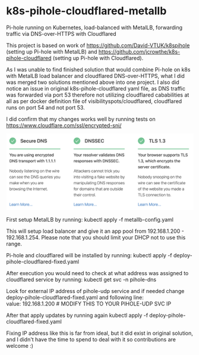 # k8s-pihole-cloudflared-metallb
Pi-hole running on Kubernetes, load-balanced with MetalLB, forwarding traffic via DNS-over-HTTPS with Cloudflared

This project is based on work of https://github.com/David-VTUK/k8spihole (setting up Pi-hole with MetalLB) and https://github.com/jcrowthe/k8s-pihole-cloudflared (setting up Pi-hole with Cloudflared).

As I was unable to find finished solution that would combine Pi-hole on k8s with MetalLB load balancer and cloudflared DNS-over-HTTPS, what I did was merged two solutions mentioned above into one project. I also did notice an issue in original k8s-pihole-cloudflared yaml file, as DNS traffic was forwarded via port 53 therefore not utilizing cloudflared cababilities at all as per docker definition file of visibilityspots/cloudflared, cloudflared runs on port 54 and not port 53. 

I did confirm that my changes works well by running tests on https://www.cloudflare.com/ssl/encrypted-sni/

![Result](/images/result.png)

First setup MetalLB by running: 
kubectl apply -f metallb-config.yaml

This will setup load balancer and give it an app pool from 192.168.1.200 - 192.168.1.254. Please note that you should limit your DHCP not to use this range.

Pi-hole and cloudflared will be installed by running:
kubectl apply -f deploy-pihole-cloudflared-fixed.yaml

After execution you would need to check at what address was assigned to cloudflared service by running:
kubectl get svc -n pihole-dns

Look for external IP address of pihole-udp service and if needed change deploy-pihole-cloudflared-fixed.yaml
and following line:           
value: 192.168.1.200 # MODIFY THIS TO YOUR PIHOLE-UDP SVC IP

After that apply updates by running again
kubectl apply -f deploy-pihole-cloudflared-fixed.yaml

Fixing IP address like this is far from ideal, but it did exist in original solution, and I didn't have the time to spend to deal with it so contributions are welcome :)
